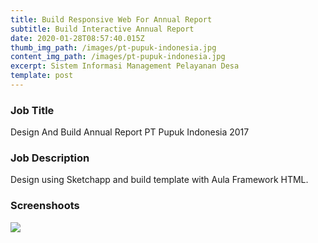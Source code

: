 ```yaml
---
title: Build Responsive Web For Annual Report
subtitle: Build Interactive Annual Report
date: 2020-01-28T08:57:40.015Z
thumb_img_path: /images/pt-pupuk-indonesia.jpg
content_img_path: /images/pt-pupuk-indonesia.jpg
excerpt: Sistem Informasi Management Pelayanan Desa
template: post
---
```

### Job Title

Design And Build Annual Report PT Pupuk Indonesia 2017

### Job Description

Design using Sketchapp and build template with Aula Framework HTML.

### Screenshoots

![](/images/pt-pupuk-indonesia.png)
